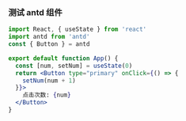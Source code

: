 
### 测试 antd 组件

```jsx [App.jsx] {...antdConfig}
import React, { useState } from 'react'
import antd from 'antd'
const { Button } = antd

export default function App() {
  const [num, setNum] = useState(0)
  return <Button type="primary" onClick={() => {
    setNum(num + 1)
  }}>
    点击次数: {num}
  </Button>
}
```
